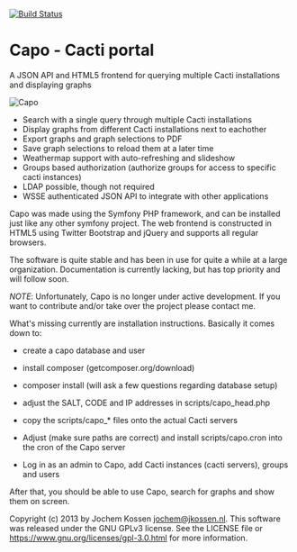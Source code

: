 [![Build Status](https://travis-ci.org/jkossen/capo.svg?branch=master)](https://travis-ci.org/jkossen/capo)

Capo - Cacti portal
===================

A JSON API and HTML5 frontend for querying multiple Cacti installations and
displaying graphs

![Capo](../master/doc/screenshots/capo1.png?raw=true)

- Search with a single query through multiple Cacti installations
- Display graphs from different Cacti installations next to eachother
- Export graphs and graph selections to PDF
- Save graph selections to reload them at a later time
- Weathermap support with auto-refreshing and slideshow
- Groups based authorization (authorize groups for access to specific cacti instances)
- LDAP possible, though not required
- WSSE authenticated JSON API to integrate with other applications

Capo was made using the Symfony PHP framework, and can be installed just like
any other symfony project. The web frontend is constructed in HTML5 using
Twitter Bootstrap and jQuery and supports all regular browsers.

The software is quite stable and has been in use for quite a while at a large
organization. Documentation is currently lacking, but has top priority and will
follow soon.

*NOTE*: Unfortunately, Capo is no longer under active development. If you want to contribute and/or take over the project please contact me.

What's missing currently are installation instructions. Basically it comes down to:

- create a capo database and user
- install composer (getcomposer.org/download)
- composer install (will ask a few questions regarding database setup)

- adjust the SALT, CODE and IP addresses in scripts/capo_head.php
- copy the scripts/capo_* files onto the actual Cacti servers

- Adjust (make sure paths are correct) and install scripts/capo.cron into the cron of the Capo server
- Log in as an admin to Capo, add Cacti instances (cacti servers), groups and users

After that, you should be able to use Capo, search for graphs and show them on screen.

Copyright (c) 2013 by Jochem Kossen <jochem@jkossen.nl>. This software was
released under the GNU GPLv3 license. See the LICENSE file or
https://www.gnu.org/licenses/gpl-3.0.html for more information.

